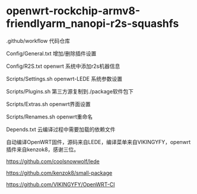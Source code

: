# openwrt-rockchip-armv8-friendlyarm_nanopi-r2s-squashfs
.github/workflow      代码仓库

Config/General.txt    增加/删除插件设置

Config/R2S.txt openwrt         系统中添加r2s机器信息

Scripts/Settings.sh openwrt-LEDE     系统参数设置

Scripts/Plugins.sh    第三方源复制到./package软件包下

Scripts/Extras.sh     openwrt界面设置

Scripts/Renames.sh    openwrt重命名

Depends.txt          云编译过程中需要加载的依赖文件

自动编译OpenWRT固件，源码来自LEDE，编译菜单来自VIKINGYFY，openwrt插件来自kenzok8，感谢三位。

https://github.com/coolsnowwolf/lede

https://github.com/kenzok8/small-package

https://github.com/VIKINGYFY/OpenWRT-CI
